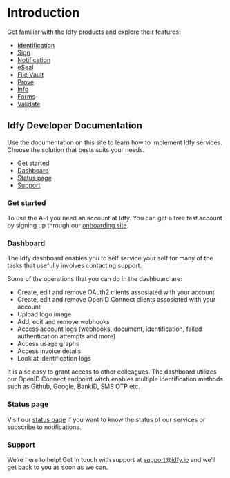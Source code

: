 # Introduction

Get familiar with the Idfy products and explore their features:

* [Identification](authenticate/)
* [Sign](sign/)
* [Notification](/notification/README.md)
* [eSeal](https://github.com/idfy-io/docs/tree/9fb73e77ea2c6ea96df446df7b977361de545599/eseal.md)
* [File Vault](/file-vault/README.md)
* [Prove](/prove/README.md)
* [Info](/info/README.md)
* [Forms](/forms/README.md)
* [Validate](/validate/README.md)

## Idfy Developer Documentation

Use the documentation on this site to learn how to implement Idfy services. Choose the solution that bests suits your needs.

* [Get started](./#get-started)
* [Dashboard](./#dashboard)
* [Status page](./#status-page)
* [Support](./#support)

### Get started

To use the API you need an account at Idfy. You can get a free test account by signing up through our [onboarding site](https://onboard.idfy.io).

### Dashboard

The Idfy dashboard enables you to self service your self for many of the tasks that usefully involves contacting support.

Some of the operations that you can do in the dashboard are:

* Create, edit and remove OAuth2 clients assosiated with your account
* Create, edit and remove OpenID Connect clients assosiated with your account
* Upload logo image
* Add, edit and remove webhooks
* Access account logs \(webhooks, document, identification, failed authentication attempts and more\)
* Access usage graphs
* Access invoice details
* Look at identification logs

It is also easy to grant access to other colleagues. The dashboard utilizes our OpenID Connect endpoint witch enables multiple identification methods such as Github, Google, BankID, SMS OTP etc.

### Status page

Visit our [status page](https://developer.idfy.io/status) if you want to know the status of our services or subscribe to notifications.

### Support

We’re here to help! Get in touch with support at [support@idfy.io](mailto:support@idfy.io) and we’ll get back to you as soon as we can.


